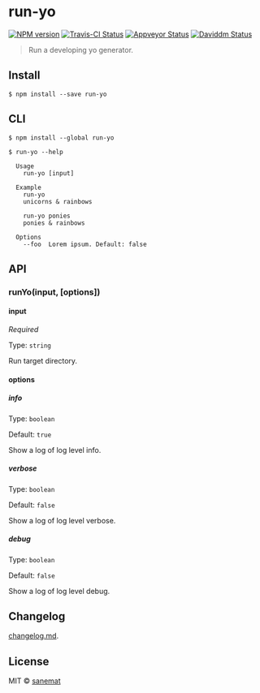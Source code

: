 # run-yo

[![NPM version][npm-image]][npm-url] [![Travis-CI Status][travis-image]][travis-url] [![Appveyor Status][appveyor-image]][appveyor-url] [![Daviddm Status][daviddm-image]][daviddm-url]

> Run a developing yo generator.


## Install

```
$ npm install --save run-yo
```


## CLI

```
$ npm install --global run-yo
```
```
$ run-yo --help

  Usage
    run-yo [input]

  Example
    run-yo
    unicorns & rainbows

    run-yo ponies
    ponies & rainbows

  Options
    --foo  Lorem ipsum. Default: false
```



## API

### runYo(input, [options])

#### input

*Required*

Type: `string`

Run target directory.


#### options

##### info

Type: `boolean`

Default: `true`

Show a log of log level info.

##### verbose

Type: `boolean`

Default: `false`

Show a log of log level verbose.

##### debug

Type: `boolean`

Default: `false`

Show a log of log level debug.


## Changelog

[changelog.md](./changelog.md).


## License

MIT © [sanemat](http://sane.jp)


[travis-url]: https://travis-ci.org/pandawing/node-run-yo
[travis-image]: https://img.shields.io/travis/pandawing/node-run-yo/master.svg?style=flat-square&label=travis
[appveyor-url]: https://ci.appveyor.com/project/sanemat/node-run-yo/branch/master
[appveyor-image]: https://img.shields.io/appveyor/ci/sanemat/node-run-yo/master.svg?style=flat-square&label=appveyor
[npm-url]: https://npmjs.org/package/run-yo
[npm-image]: https://img.shields.io/npm/v/run-yo.svg?style=flat-square
[daviddm-url]: https://david-dm.org/pandawing/node-run-yo
[daviddm-image]: https://img.shields.io/david/pandawing/node-run-yo.svg?style=flat-square
